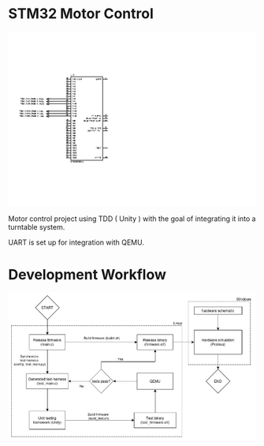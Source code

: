 # STM32 Motor Control

<p align="center">
  <img src="STM32_motor_control.bmp" width="600">
</p>

Motor control project using TDD ( Unity ) with the goal of integrating it into a turntable system.

UART is set up for integration with QEMU.

# Development Workflow

<p align="center">
  <img src="Images/workflow.jpg" width="600">
</p>
